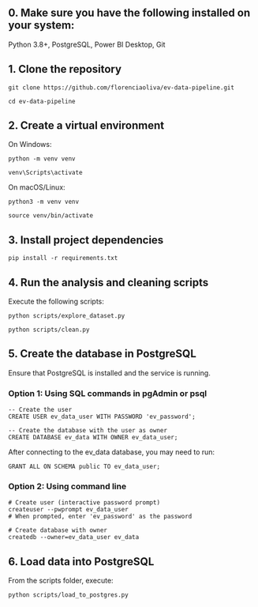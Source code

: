 ## **0. Make sure you have the following installed on your system:**

Python 3.8+,
PostgreSQL,
Power BI Desktop,
Git

## **1. Clone the repository**

```
git clone https://github.com/florenciaoliva/ev-data-pipeline.git
```

```
cd ev-data-pipeline
```

## **2. Create a virtual environment**

On Windows:

```
python -m venv venv
```

```
venv\Scripts\activate
```

On macOS/Linux:

```
python3 -m venv venv
```

```
source venv/bin/activate
```

## **3. Install project dependencies**

```
pip install -r requirements.txt
```

## **4. Run the analysis and cleaning scripts**


Execute the following scripts:

```
python scripts/explore_dataset.py
```

```
python scripts/clean.py
```

## **5. Create the database in PostgreSQL**

Ensure that PostgreSQL is installed and the service is running.

### Option 1: Using SQL commands in pgAdmin or psql

```
-- Create the user
CREATE USER ev_data_user WITH PASSWORD 'ev_password';

-- Create the database with the user as owner
CREATE DATABASE ev_data WITH OWNER ev_data_user;
```

After connecting to the ev_data database, you may need to run:

```
GRANT ALL ON SCHEMA public TO ev_data_user;
```

### Option 2: Using command line

```
# Create user (interactive password prompt)
createuser --pwprompt ev_data_user
# When prompted, enter 'ev_password' as the password

# Create database with owner
createdb --owner=ev_data_user ev_data
```

## **6. Load data into PostgreSQL**

From the scripts folder, execute:

```
python scripts/load_to_postgres.py
```
